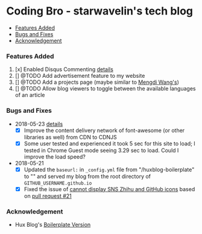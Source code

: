 # Coding Bro - starwavelin's tech blog

- [Features Added](#features-added)
- [Bugs and Fixes](#bugs-and-fixes)
- [Acknowledgement](#acknowledgement)

### Features Added
1. [x] Enabled Disqus Commenting [details](https://starwavelin.com/2018/05/24/bug-fixes-on-my-blog/#2018-05-28)
2. [] @TODO Add advertisement feature to my website
3. [] @TODO Add a projects page (maybe similar to [Mengdi Wang's](https://www.iammengdiwang.com/project.html))
4. [] @TODO Allow blog viewers to toggle between the available languages of an article


### Bugs and Fixes
- 2018-05-23 [details](https://starwavelin.com/2018/05/24/bug-fixes-on-my-blog/#2018-05-23)
  - [x] Improve the content delivery network of font-awesome (or other libraries as well) from CDN to CDNJS
  - [x] Some user tested and experienced it took 5 sec for this site to load; I tested in Chrome Guest mode seeing 3.29 sec to load. Could I improve the load speed?
- 2018-05-21  
  - [x] Updated the ```baseurl:``` in ```_config.yml``` file from "/huxblog-boilerplate" to "" and served my blog from the root directory of ```GITHUB_USERNAME.github.io```
  - [x] Fixed the issue of [cannot display SNS Zhihu and GitHub icons](https://github.com/Huxpro/huxblog-boilerplate/issues/17) based on [pull request #21](https://github.com/Huxpro/huxblog-boilerplate/pull/21/commits/207a48449f06b3a509c861a4622d92e48855c698)

### Acknowledgement
- Hux Blog's [Boilerplate Version](https://github.com/Huxpro/huxblog-boilerplate)
